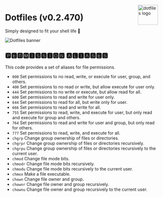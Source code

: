 <!-- markdownlint-disable MD033 MD041 MD043 -->

<img
  src="https://kura.pro/dotfiles/v2/images/logos/dotfiles.svg"
  alt="dotfiles logo"
  width="66"
  align="right"
/>

<!-- markdownlint-enable MD033 MD041 -->

# Dotfiles (v0.2.470)

Simply designed to fit your shell life 🐚

![Dotfiles banner][banner]

## 🅿🅴🆁🅼🅸🆂🆂🅸🅾🅽 🅰🅻🅸🅰🆂🅴🆂

This code provides a set of aliases for file permissions.

- `000` Set permissions to no read, write, or execute for user, group,
  and others.
- `400` Set permissions to no read or write, but allow execute for user
  only.
- `444` Set permissions to no write or execute, but allow read for all.
- `600` Set permissions to read and write for user only.
- `644` Set permissions to read for all, but write only for user.
- `666` Set permissions to read and write for all.
- `755` Set permissions to read, write, and execute for user, but only
  read and execute for group and others.
- `764` Set permissions to read and write for user and group, but only
  read for others.
- `777` Set permissions to read, write, and execute for all.
- `chgrp` Change group ownership of files or directories.
- `chgrpr` Change group ownership of files or directories recursively.
- `chgrpu` Change group ownership of files or directories recursively to
  the current user.
- `chmod` Change file mode bits.
- `chmodr` Change file mode bits recursively.
- `chmodu` Change file mode bits recursively to the current user.
- `chmox` Make a file executable.
- `chown` Change file owner and group.
- `chownr` Change file owner and group recursively.
- `chownu` Change file owner and group recursively to the current user.

[banner]: https://kura.pro/dotfiles/v2/images/titles/title-dotfiles.svg
